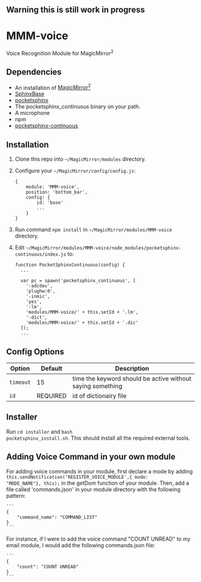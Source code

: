 ## Warning this is still work in progress

# MMM-voice
Voice Recognition Module for MagicMirror<sup>2</sup>

## Dependencies
  * An installation of [MagicMirror<sup>2</sup>](https://github.com/MichMich/MagicMirror)
  * [SphinxBase](http://cmusphinx.sourceforge.net/)
  * [pocketsphinx](https://github.com/cmusphinx/pocketsphinx)
  * The pocketsphinx_continuous binary on your path.
  * A microphone
  * npm
  * [pocketsphinx-continuous](https://www.npmjs.com/package/pocketsphinx-continuous)

## Installation
 1. Clone this repo into `~/MagicMirror/modules` directory.
 2. Configure your `~/MagicMirror/config/config.js`:

    ```
    {
        module: 'MMM-voice',
        position: 'bottom_bar',
        config: {
            id: 'base'
            ...
        }
    }
    ```
 3. Run command `npm install` in `~/MagicMirror/modules/MMM-voice` directory.
 4. Edit `~/MagicMirror/modules/MMM-voice/node_modules/pocketsphinx-continuous/index.js` to:

    ```
    function PocketSphinxContinuous(config) {
      ...

      var pc = spawn('pocketsphinx_continuous', [
        '-adcdev',
        'plughw:0',
        '-inmic',
        'yes',
        '-lm',
        'modules/MMM-voice/' + this.setId + '.lm',
        '-dict',
        'modules/MMM-voice/' + this.setId + '.dic'
      ]);
      ...
    ```

## Config Options
| **Option** | **Default** | **Description** |
| --- | --- | --- |
| `timeout` | 15 | time the keyword should be active without saying something |
| `id` | REQUIRED | id of dictionairy file |

## Installer
Run <code>cd installer</code> and <code>bash pocketsphinx_install.sh</code>. This should install all the required external tools.

## Adding Voice Command in your own module
For adding voice commands in your module, first declare a mode by adding <code>this.sendNotification('REGISTER_VOICE_MODULE',{ mode: "MODE_NAME"}, this);</code> in the getDom function of your module.
Then, add a file called 'commands.json' in your module directory with the following pattern:

    ```
    {
        "command_name": "COMMAND_LIST"
    }
    ```
  For instance, if I were to add the voice command "COUNT UNREAD" to my email module, I would add the following commands.json file:

    ```
    {
        "count": "COUNT UNREAD"
    }
    ```
